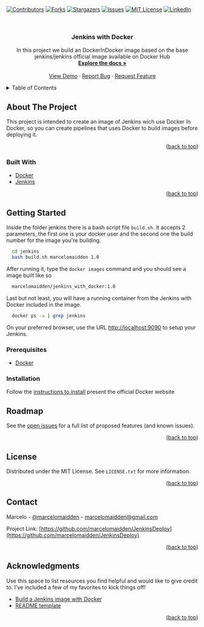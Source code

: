 [![Contributors][contributors-shield]][contributors-url]
[![Forks][forks-shield]][forks-url]
[![Stargazers][stars-shield]][stars-url]
[![Issues][issues-shield]][issues-url]
[![MIT License][license-shield]][license-url]
[![LinkedIn][linkedin-shield]][linkedin-url]

<!-- PROJECT LOGO -->
<br />
<div align="center">
  <h3 align="center">Jenkins with Docker</h3>

  <p align="center">
    In this project we build an DockerInDocker image based on the base jenkins/jenkins official image
    available on Docker Hub
    <br />
    <a href="https://github.com/marcelomaidden/JenkinsDeploy"><strong>Explore the docs »</strong></a>
    <br />
    <br />
    <a href="https://github.com/marcelomaidden/JenkinsDeploy">View Demo</a>
    ·
    <a href="https://github.com/marcelomaidden/JenkinsDeploy/issues">Report Bug</a>
    ·
    <a href="https://github.com/marcelomaidden/JenkinsDeploy/issues">Request Feature</a>
  </p>
</div>

<!-- TABLE OF CONTENTS -->
<details>
  <summary>Table of Contents</summary>
  <ol>
    <li>
      <a href="#about-the-project">About The Project</a>
      <ul>
        <li><a href="#built-with">Built With</a></li>
      </ul>
    </li>
    <li>
      <a href="#getting-started">Getting Started</a>
      <ul>
        <li><a href="#prerequisites">Prerequisites</a></li>
        <li><a href="#installation">Installation</a></li>
      </ul>
    </li>
    <li><a href="#usage">Usage</a></li>
    <li><a href="#roadmap">Roadmap</a></li>
    <li><a href="#contributing">Contributing</a></li>
    <li><a href="#license">License</a></li>
    <li><a href="#contact">Contact</a></li>
    <li><a href="#acknowledgments">Acknowledgments</a></li>
  </ol>
</details>



<!-- ABOUT THE PROJECT -->
## About The Project

This project is intended to create an image of Jenkins wich use Docker In Docker,
so you can create pipelines that uses Docker to build images before deploying it.

<p align="right">(<a href="#readme-top">back to top</a>)</p>

### Built With

* [Docker](https://docs.docker.com/)
* [Jenkins](https://www.jenkins.io/)

<p align="right">(<a href="#readme-top">back to top</a>)</p>

<!-- GETTING STARTED -->
## Getting Started

Inside the folder jenkins there is a bash script file `build.sh`.
It accepts 2 parameters, the first one is your docker user and the second one
the build number for the image you're building.

```bash
  cd jenkins
  bash build.sh marcelomaidden 1.0
```

After running it, type the `docker images` command and you should see a image built like so

```bash
  marcelomaidden/jenkins_with_docker:1.0
```

Last but not least, you will have a running container from the Jenkins with Docker included in the image.


```bash
  docker ps -a | grep jenkins
```

On your preferred browser, use the URL [http://localhost:9090](http://localhost:9090) to setup your Jenkins.

### Prerequisites

* [Docker](https://docs.docker.com/)

### Installation

Follow the [instructions to install](https://docs.docker.com/get-docker/) present the official Docker website


<!-- ROADMAP -->
## Roadmap

See the [open issues](https://github.com/marcelomaidden/JenkinsDeploy/issues) for a full list of proposed features (and known issues).

<p align="right">(<a href="#readme-top">back to top</a>)</p>

<!-- LICENSE -->
## License

Distributed under the MIT License. See `LICENSE.txt` for more information.

<p align="right">(<a href="#readme-top">back to top</a>)</p>

<!-- CONTACT -->
## Contact

Marcelo - [@marcelomaidden](https://twitter.com/marcelomaidden) - marcelomaidden@gmail.com

Project Link: [https://github.com/marcelomaidden/JenkinsDeploy](https://github.com/marcelomaidden/JenkinsDeploy)

<p align="right">(<a href="#readme-top">back to top</a>)</p>

<!-- ACKNOWLEDGMENTS -->
## Acknowledgments

Use this space to list resources you find helpful and would like to give credit to. I've included a few of my favorites to kick things off!

* [Build a Jenkins image with Docker](https://www.jenkins.io/doc/book/installing/docker/)
* [README template](https://github.com/othneildrew/Best-README-Template)

<p align="right">(<a href="#readme-top">back to top</a>)</p>

<!-- MARKDOWN LINKS & IMAGES -->
<!-- https://www.markdownguide.org/basic-syntax/#reference-style-links -->
[contributors-shield]: https://img.shields.io/github/contributors/marcelomaidden/JenkinsDeploy.svg?style=for-the-badge
[contributors-url]: https://github.com/marcelomaidden/JenkinsDeploy/graphs/contributors
[forks-shield]: https://img.shields.io/github/forks/marcelomaidden/JenkinsDeploy.svg?style=for-the-badge
[forks-url]: https://github.com/marcelomaidden/JenkinsDeploy/network/members
[stars-shield]: https://img.shields.io/github/stars/marcelomaidden/JenkinsDeploy.svg?style=for-the-badge
[stars-url]: https://github.com/marcelomaidden/JenkinsDeploy/stargazers
[issues-shield]: https://img.shields.io/github/issues/marcelomaidden/JenkinsDeploy.svg?style=for-the-badge
[issues-url]: https://github.com/marcelomaidden/JenkinsDeploy/issues
[license-shield]: https://img.shields.io/github/license/marcelomaidden/JenkinsDeploy.svg?style=for-the-badge
[license-url]: https://github.com/marcelomaidden/JenkinsDeploy/blob/master/LICENSE.txt
[linkedin-shield]: https://img.shields.io/badge/-LinkedIn-black.svg?style=for-the-badge&logo=linkedin&colorB=555
[linkedin-url]: https://www.linkedin.com/in/marcelofernandesdearaujo/
